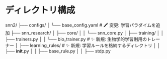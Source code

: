 # **ディレクトリ構成**

snn2/
├── configs/
│   └── base_config.yaml          # 🖍️ 変更: 学習パラダイムを追加
├── snn_research/
│   ├── core/
│   │   └── snn_core.py
│   ├── training/
│   │   ├── trainers.py
│   │   └── bio_trainer.py          # ✨ 新規: 生物学的学習則用のトレーナー
│   ├── learning_rules/             # ✨ 新規: 学習ルールを格納するディレクトリ
│   │   ├── __init__.py
│   │   ├── base_rule.py
│   │   ├── stdp.py